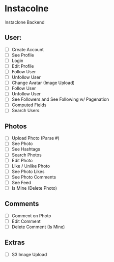 # Instacolne

Instaclone Backend

## User:

- [ ] Create Account
- [ ] See Profile
- [ ] Login
- [ ] Edit Profile
- [ ] Follow User
- [ ] Unfollow User
- [ ] Change Avatar (Image Upload)
- [ ] Follow User
- [ ] Unfollow User
- [ ] See Followers and See Following w/ Pagenation
- [ ] Computed Fields
- [ ] Search Users

## Photos

- [ ] Upload Photo (Parse #)
- [ ] See Photo
- [ ] See Hashtags
- [ ] Search Photos
- [ ] Edit Photo
- [ ] Like / Unlike Photo
- [ ] See Photo Likes
- [ ] See Photo Comments
- [ ] See Feed
- [ ] Is Mine (Delete Photo)

## Comments

- [ ] Comment on Photo
- [ ] Edit Comment
- [ ] Delete Comment (Is Mine)

## Extras

- [ ] S3 Image Upload